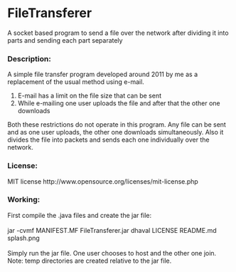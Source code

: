 FileTransferer
==============

A socket based program to send a file over the network after dividing it into parts and sending each part separately

<h3>Description:</h3>
A simple file transfer program developed around 2011 by me as a replacement of the usual method using e-mail.
<ol>
<li>E-mail has a limit on the file size that can be sent</li>
<li>While e-mailing one user uploads the file and after that the other one downloads</li>
</ol>
Both these restrictions do not operate in this program. Any file can be sent and as one user uploads, the other one downloads simultaneously. Also it divides the file into packets and sends each one individually over the network.

<h3>License:</h3>
MIT license http://www.opensource.org/licenses/mit-license.php

<h3>Working:</h3>
First compile the .java files and create the jar file:<br><br>
jar -cvmf MANIFEST.MF FileTransferer.jar dhaval LICENSE README.md splash.png<br><br>
Simply run the jar file. One user chooses to host and the other one join.
Note: temp directories are created relative to the jar file.
